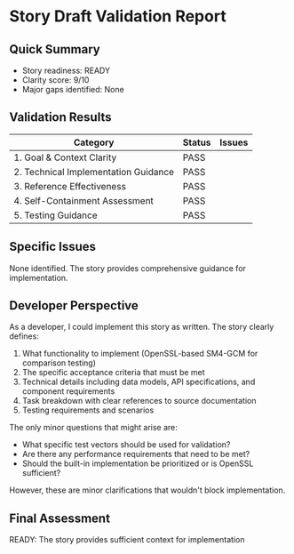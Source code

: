 # Story Draft Validation Report

## Quick Summary

- Story readiness: READY
- Clarity score: 9/10
- Major gaps identified: None

## Validation Results

| Category                             | Status  | Issues |
| ------------------------------------ | ------- | ------ |
| 1. Goal & Context Clarity            | PASS    |        |
| 2. Technical Implementation Guidance | PASS    |        |
| 3. Reference Effectiveness           | PASS    |        |
| 4. Self-Containment Assessment       | PASS    |        |
| 5. Testing Guidance                  | PASS    |        |

## Specific Issues

None identified. The story provides comprehensive guidance for implementation.

## Developer Perspective

As a developer, I could implement this story as written. The story clearly defines:

1. What functionality to implement (OpenSSL-based SM4-GCM for comparison testing)
2. The specific acceptance criteria that must be met
3. Technical details including data models, API specifications, and component requirements
4. Task breakdown with clear references to source documentation
5. Testing requirements and scenarios

The only minor questions that might arise are:
- What specific test vectors should be used for validation?
- Are there any performance requirements that need to be met?
- Should the built-in implementation be prioritized or is OpenSSL sufficient?

However, these are minor clarifications that wouldn't block implementation.

## Final Assessment

READY: The story provides sufficient context for implementation